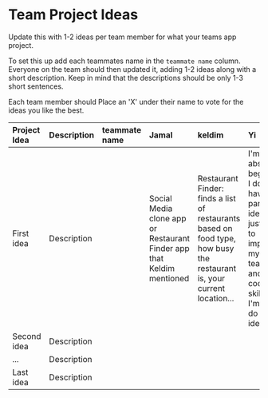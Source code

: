 # Team Project Ideas

Update this with 1-2 ideas per team member for what your teams app project.

To set this up add each teammates name in the `teammate name` column. Everyone
on the team should then updated it, adding 1-2 ideas along with a short 
description. Keep in mind that the descriptions should be only 1-3 short
sentences. 

Each team member should Place an 'X' under their name to vote for the ideas 
you like the best.

| Project Idea | Description | teammate name | Jamal | keldim | Yi | teammate name | teammate name |
| :--- | :--- | :--- | :--- | :--- | :--- | :--- | :--- |
| First idea | Description | | Social Media clone app or Restaurant Finder app that Keldim mentioned  | Restaurant Finder: finds a list of restaurants based on food type, how busy the restaurant is, your current location... | I'm absolute beginner. I don't have a particular idea. I'm just trying to improve my teamwork and coding skills, and I'm can do any idea.| | |
| Second idea | Description | | | | | | |
| ... | Description | | | | | | |
| Last idea | Description | | | | | | |
